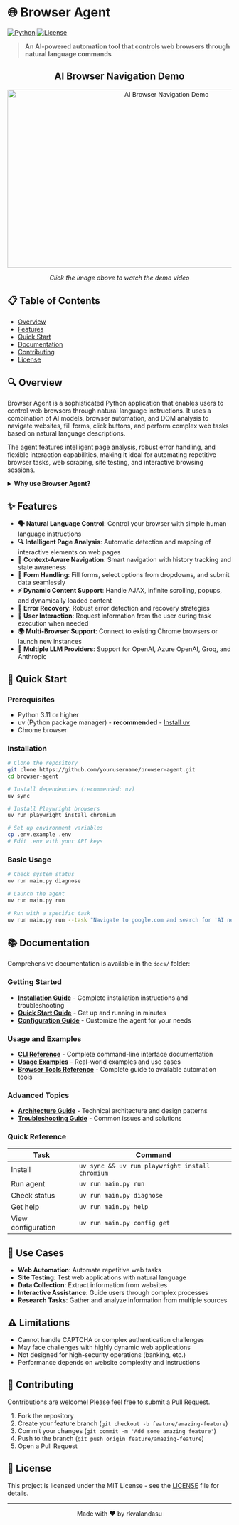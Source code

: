 # 🌐 Browser Agent

[![Python](https://img.shields.io/badge/python-3.11+-green.svg)](https://www.python.org/downloads/)
[![License](https://img.shields.io/badge/license-MIT-orange.svg)](LICENSE)

> **An AI-powered automation tool that controls web browsers through natural language commands**

<div align="center">
   <h2>AI Browser Navigation Demo</h2>
   <a href="https://www.youtube.com/watch?v=Xp3w5H4-pOw" target="_blank">
      <img src="https://img.youtube.com/vi/Xp3w5H4-pOw/maxresdefault.jpg" alt="AI Browser Navigation Demo" width="700" height="400" />
   </a>
   <p><em>Click the image above to watch the demo video</em></p>
</div>

## 📋 Table of Contents

- [Overview](#overview)
- [Features](#features)
- [Quick Start](#quick-start)
- [Documentation](#documentation)
- [Contributing](#contributing)
- [License](#license)

## 🔍 Overview

Browser Agent is a sophisticated Python application that enables users to control web browsers through natural language instructions. It uses a combination of AI models, browser automation, and DOM analysis to navigate websites, fill forms, click buttons, and perform complex web tasks based on natural language descriptions.

The agent features intelligent page analysis, robust error handling, and flexible interaction capabilities, making it ideal for automating repetitive browser tasks, web scraping, site testing, and interactive browsing sessions.

<details>
<summary><strong>Why use Browser Agent?</strong></summary>

- **Simplify Web Automation** - No more complex automation scripts or browser extensions
- **Reduce Learning Curve** - Use natural language instead of programming syntax
- **Improve Productivity** - Automate repetitive web tasks with minimal effort
- **Enhance Accessibility** - Enable browser control for users with limited technical knowledge
- **Rapid Prototyping** - Quickly test and iterate on web workflows
</details>

## ✨ Features

- **🗣️ Natural Language Control**: Control your browser with simple human language instructions
- **🔍 Intelligent Page Analysis**: Automatic detection and mapping of interactive elements on web pages
- **🧭 Context-Aware Navigation**: Smart navigation with history tracking and state awareness
- **📝 Form Handling**: Fill forms, select options from dropdowns, and submit data seamlessly
- **⚡ Dynamic Content Support**: Handle AJAX, infinite scrolling, popups, and dynamically loaded content
- **🔄 Error Recovery**: Robust error detection and recovery strategies
- **👤 User Interaction**: Request information from the user during task execution when needed
- **🌍 Multi-Browser Support**: Connect to existing Chrome browsers or launch new instances
- **🔧 Multiple LLM Providers**: Support for OpenAI, Azure OpenAI, Groq, and Anthropic

## 🚀 Quick Start

### Prerequisites

- Python 3.11 or higher
- uv (Python package manager) - **recommended** - [Install uv](https://docs.astral.sh/uv/getting-started/installation/)
- Chrome browser

### Installation

```bash
# Clone the repository
git clone https://github.com/yourusername/browser-agent.git
cd browser-agent

# Install dependencies (recommended: uv)
uv sync

# Install Playwright browsers
uv run playwright install chromium

# Set up environment variables
cp .env.example .env
# Edit .env with your API keys
```

### Basic Usage

```bash
# Check system status
uv run main.py diagnose

# Launch the agent
uv run main.py run

# Run with a specific task
uv run main.py run --task "Navigate to google.com and search for 'AI news'"
```

## 📚 Documentation

Comprehensive documentation is available in the `docs/` folder:

### Getting Started

- **[Installation Guide](docs/INSTALLATION.md)** - Complete installation instructions and troubleshooting
- **[Quick Start Guide](docs/QUICK_START.md)** - Get up and running in minutes
- **[Configuration Guide](docs/CONFIGURATION.md)** - Customize the agent for your needs

### Usage and Examples

- **[CLI Reference](docs/CLI_REFERENCE.md)** - Complete command-line interface documentation
- **[Usage Examples](docs/USAGE_EXAMPLES.md)** - Real-world examples and use cases
- **[Browser Tools Reference](docs/BROWSER_TOOLS.md)** - Complete guide to available automation tools

### Advanced Topics

- **[Architecture Guide](docs/ARCHITECTURE.md)** - Technical architecture and design patterns
- **[Troubleshooting Guide](docs/TROUBLESHOOTING.md)** - Common issues and solutions

### Quick Reference

| Task               | Command                                         |
| ------------------ | ----------------------------------------------- |
| Install            | `uv sync && uv run playwright install chromium` |
| Run agent          | `uv run main.py run`                            |
| Check status       | `uv run main.py diagnose`                       |
| Get help           | `uv run main.py help`                           |
| View configuration | `uv run main.py config get`                     |

## 💼 Use Cases

- **Web Automation**: Automate repetitive web tasks
- **Site Testing**: Test web applications with natural language
- **Data Collection**: Extract information from websites
- **Interactive Assistance**: Guide users through complex processes
- **Research Tasks**: Gather and analyze information from multiple sources

## ⚠️ Limitations

- Cannot handle CAPTCHA or complex authentication challenges
- May face challenges with highly dynamic web applications
- Not designed for high-security operations (banking, etc.)
- Performance depends on website complexity and instructions

## 🤝 Contributing

Contributions are welcome! Please feel free to submit a Pull Request.

1. Fork the repository
2. Create your feature branch (`git checkout -b feature/amazing-feature`)
3. Commit your changes (`git commit -m 'Add some amazing feature'`)
4. Push to the branch (`git push origin feature/amazing-feature`)
5. Open a Pull Request

## 📄 License

This project is licensed under the MIT License - see the [LICENSE](LICENSE) file for details.

---

<p align="center">
  Made with ❤️ by rkvalandasu
</p>